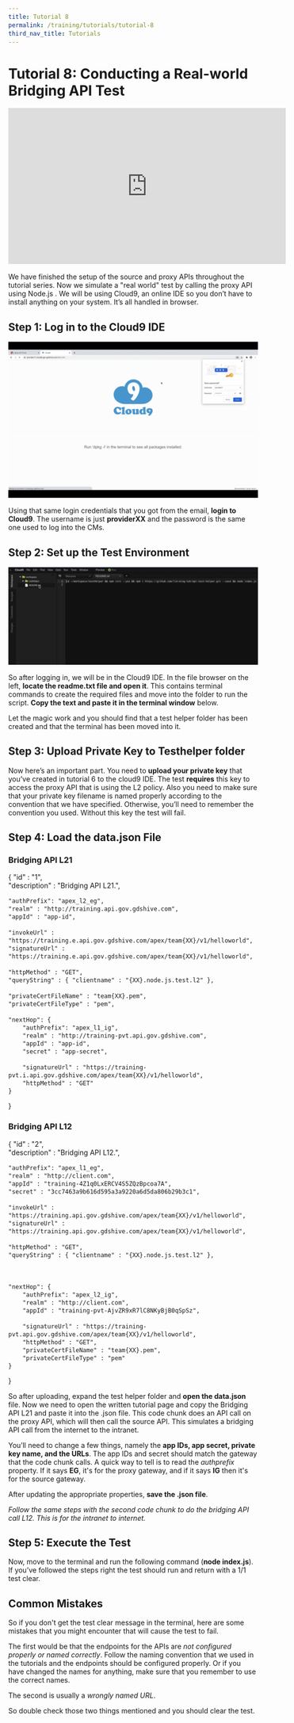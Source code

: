 ```yaml
---
title: Tutorial 8
permalink: /training/tutorials/tutorial-8
third_nav_title: Tutorials
---
```


# Tutorial 8: Conducting a Real-world Bridging API Test

<div class="youtube">
  
<iframe width="560" height="315" src="https://www.youtube.com/embed/fd7qYzfe8lUi" frameborder="0" allow="accelerometer; autoplay; clipboard-write; encrypted-media; gyroscope; picture-in-picture" allowfullscreen></iframe>
  
</div>

We have finished the setup of the source and proxy APIs throughout the tutorial series. Now we simulate a "real world" test by calling the proxy API using Node.js . We will be using Cloud9, an online IDE so you don’t have to install anything on your system. It’s all handled in browser.

## Step 1: Log in to the Cloud9 IDE

![login cloud9](/images/tutorial-8/1-login-cloud9.png "On Cloud9.")

Using that same login credentials that you got from the email, **login to Cloud9**. The username is just **providerXX** and the password is the same one used to log into the CMs.

## Step 2: Set up the Test Environment

![readme](/images/tutorial-8/2-readme.png "Open readme.")

So after logging in, we will be in the Cloud9 IDE. In the file browser on the left, **locate the readme.txt file and open it**. This contains terminal commands to create the required files and move into the folder to run the script. **Copy the text and paste it in the terminal window** below.

Let the magic work and you should find that a test helper folder has been created and that the terminal has been moved into it.

## Step 3: Upload Private Key to Testhelper folder

Now here’s an important part. You need to **upload your private key** that you’ve created in tutorial 6 to the cloud9 IDE. The test **requires** this key to access the proxy API that is using the L2 policy. Also you need to make sure that your private key filename is named properly according to the convention that we have specified. Otherwise, you’ll need to remember the convention you used. Without this key the test will fail.

## Step 4: Load the data.json File

### Bridging API L21
{
	"id" : "1",    
	"description" : "Bridging API L21.",    

	"authPrefix": "apex_l2_eg",    
	"realm" : "http://training.api.gov.gdshive.com",    
	"appId" : "app-id",    
	
	"invokeUrl" : "https://training.e.api.gov.gdshive.com/apex/team{XX}/v1/helloworld",    
	"signatureUrl" : "https://training.e.api.gov.gdshive.com/apex/team{XX}/v1/helloworld",    

	"httpMethod" : "GET",    
	"queryString" : { "clientname" : "{XX}.node.js.test.l2" },    

	"privateCertFileName" : "team{XX}.pem",    
	"privateCertFileType" : "pem",    

	"nextHop": {        
		"authPrefix": "apex_l1_ig",        
		"realm" : "http://training-pvt.api.gov.gdshive.com",        
		"appId" : "app-id",        
		"secret" : "app-secret",        

		"signatureUrl" : "https://training-pvt.i.api.gov.gdshive.com/apex/team{XX}/v1/helloworld",        
		"httpMethod" : "GET"    
	}
}

### Bridging API L12
{
	"id" : "2",    
	"description" : "Bridging API L12.",    

	"authPrefix": "apex_l1_eg",    
	"realm" : "http://client.com",    
	"appId" : "training-4Z1q0LxERCV4S5ZQzBpcoa7A",    
	"secret" : "3cc7463a9b616d595a3a9220a6d5da806b29b3c1",
		
	"invokeUrl" : "https://training.api.gov.gdshive.com/apex/team{XX}/v1/helloworld",    
	"signatureUrl" : "https://training.api.gov.gdshive.com/apex/team{XX}/v1/helloworld",    

	"httpMethod" : "GET",    
	"queryString" : { "clientname" : "{XX}.node.js.test.l2" },    

	   

	"nextHop": {        
		"authPrefix": "apex_l2_ig",
		"realm" : "http://client.com",
		"appId" : "training-pvt-AjvZR9xR7lC8NKyBjB0qSpSz",

		"signatureUrl" : "https://training-pvt.api.gov.gdshive.com/apex/team{XX}/v1/helloworld",        
		"httpMethod" : "GET",
		"privateCertFileName" : "team{XX}.pem",
		"privateCertFileType" : "pem"
	}
}

So after uploading, expand the test helper folder and **open the data.json** file. Now we need to open the written tutorial page and copy the Bridging API L21 and paste it into the .json file. This code chunk does an API call on the proxy API, which will then call the source API. This simulates a bridging API call from the internet to the intranet.

You’ll need to change a few things, namely the **app IDs, app secret, private key name, and the URLs**. The app IDs and secret should match the gateway that the code chunk calls. A quick way to tell is to read the *authprefix* property. If it says **EG**, it's for the proxy gateway, and if it says **IG** then it's for the source gateway. 

After updating the appropriate properties, **save the .json file**.

*Follow the same steps with the second code chunk to do the bridging API call L12. This is for the intranet to internet.*

## Step 5: Execute the Test

Now, move to the terminal and run the following command (**node index.js**). If you’ve followed the steps right the test should run and return with a 1/1 test clear.

## Common Mistakes

So if you don't get the test clear message in the terminal, here are some mistakes that you might encounter that will cause the test to fail.

The first would be that the endpoints for the APIs are *not configured properly or named correctly*. Follow the naming convention that we used in the tutorials and the endpoints should be configured properly. Or if you have changed the names for anything, make sure that you remember to use the correct names.

The second is usually a *wrongly named URL*.

So double check those two things mentioned and you should clear the test.

